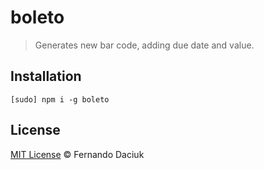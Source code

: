 # boleto

> Generates new bar code, adding due date and value.

## Installation

```console
[sudo] npm i -g boleto
```

## License

[MIT License](https://github.com/fdaciuk/licenses/blob/master/MIT-LICENSE.md) &copy; Fernando Daciuk
